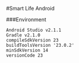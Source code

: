 #Smart Life Android

###Environment

```
Android Studio v2.1.1
Gradle v2.1.0
compileSdkVersion 23
buildToolsVersion '23.0.2'
minSdkVersion 14
versionCode 23
```



